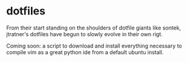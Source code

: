 dotfiles
========

From their start standing on the shoulders of dotfile giants like sontek, jtratner&#39;s dotfiles have begun to slowly evolve in their own rigt.

Coming soon: a script to download and install everything necessary to compile vim as a great python ide from a default ubuntu install.
